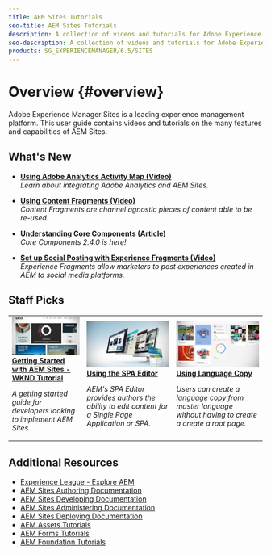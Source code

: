 ```yaml
---
title: AEM Sites Tutorials
seo-title: AEM Sites Tutorials
description: A collection of videos and tutorials for Adobe Experience Manager Sites. 
seo-description: A collection of videos and tutorials for Adobe Experience Manager Sites
products: SG_EXPERIENCEMANAGER/6.5/SITES
---
```


# Overview {#overview}

Adobe Experience Manager Sites is a leading experience management platform. This user guide contains videos and tutorials on the many features and capabilities of AEM Sites.

## What's New

* **[Using Adobe Analytics Activity Map (Video)](./integration/activity-map-feature-video-use.md)**
    <br>
    *Learn about integrating Adobe Analytics and AEM Sites.*

* **[Using Content Fragments (Video)](./content-fragments/content-fragments-feature-video-use.md)**
    <br>
    *Content Fragments are channel agnostic pieces of content able to be re-used.*

* **[Understanding Core Components (Article)](./components/core-components-feature-video-understand.md)**
    <br>
    *Core Components 2.4.0 is here!*

* **[Set up Social Posting with Experience Fragments (Video)](./experience-fragments/experience-fragments-social-technical-video-setup.md)**
    <br>
    *Experience Fragments allow marketers to post experiences created in AEM to social media platforms.*

## Staff Picks

<table>
<tr>
  <td>
    <a href="https://docs.adobe.com/content/help/en/experience-manager-learn/getting-started-wknd-tutorial-develop/overview.html">
      <img alt="Getting Started with AEM Sites - WKND Tutorial" src="./assets/aem-wknd-tutorial.png" />
    </a>
    <div>
      <a href="https://docs.adobe.com/content/help/en/experience-manager-learn/getting-started-wknd-tutorial-develop/overview.html">
    <strong>Getting Started with AEM Sites - WKND Tutorial</strong>
    </a>
    </div>
    <p>
    <em>A getting started guide for developers looking to implement AEM Sites.</em>
    <p>
  </td>
   <td>
    <a href="./spa-editor/spa-editor-framework-feature-video-use.md">
      <img alt="Using the SPA Editor" src="assets/spa-editor.jpg" />
    </a>
     <div>
      <a href="./spa-editor/spa-editor-framework-feature-video-use.md">
        <strong>Using the SPA Editor</strong>
      </a>
    </div>
    <p>
    <em>AEM's SPA Editor provides authors the ability to edit content for a Single Page Application or SPA.</em>
    <p>
  </td>
  <td>
    <a href="./translation/language-copy-feature-video-use.md">
    <img alt="Using Language Copy" src="./assets/translation.png" />
    </a>
    <div>
    <a href="./translation/language-copy-feature-video-use.md">
    <strong>Using Language Copy</strong>
    </a>
    </div>
    <p>
    <em>Users can create a language copy from master language without having to create a create a root page.</em>
    </p>
  </td>
</tr>
</table>

## Additional Resources

* [Experience League - Explore AEM](https://experienceleague.adobe.com/#recommended/solutions/experience-manager)
* [AEM Sites Authoring Documentation](https://helpx.adobe.com/experience-manager/6-5/sites/authoring/user-guide.html)
* [AEM Sites Developing Documentation](https://helpx.adobe.com/experience-manager/6-5/sites/developing/user-guide.html)
* [AEM Sites Administering Documentation](https://helpx.adobe.com/experience-manager/6-5/sites/administering/user-guide.html)
* [AEM Sites Deploying Documentation](https://helpx.adobe.com/experience-manager/6-5/sites/deploying/user-guide.html)
* [AEM Assets Tutorials](/help/assets/overview.md)
* [AEM Forms Tutorials](/help/forms/introduction.md)
* [AEM Foundation Tutorials](/help/foundation/overview.md)
